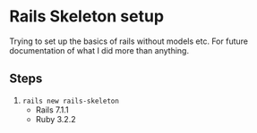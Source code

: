 # Rails Skeleton setup

Trying to set up the basics of rails without models etc. For future documentation of what I did more than anything.

## Steps

1. `rails new rails-skeleton`
   - Rails 7.1.1
   - Ruby 3.2.2
